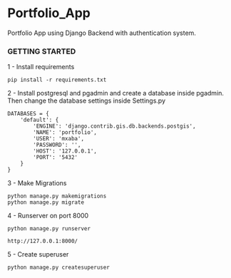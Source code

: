 # Portfolio_App

Portfolio App using Django Backend with authentication system.

### GETTING STARTED

1 - Install requirements 
```
pip install -r requirements.txt
```

2 - Install postgresql and pgadmin and create a database inside pgadmin. Then change the database settings inside Settings.py
```
DATABASES = {
    'default': {
        'ENGINE': 'django.contrib.gis.db.backends.postgis',
        'NAME': 'portfolio',
        'USER': 'mxaba',
        'PASSWORD': '',
        'HOST': '127.0.0.1',
        'PORT': '5432'
    }
}
```

3 - Make Migrations 
```
python manage.py makemigrations
python manage.py migrate
```

4 - Runserver on port 8000
```
python manage.py runserver

http://127.0.0.1:8000/
```

5 - Create superuser 
```
python manage.py createsuperuser
```

